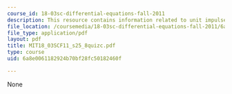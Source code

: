 ```yaml
---
course_id: 18-03sc-differential-equations-fall-2011
description: This resource contains information related to unit impulse response.
file_location: /coursemedia/18-03sc-differential-equations-fall-2011/6a8e0061182924b70bf28fc50182460f_MIT18_03SCF11_s25_8quizc.pdf
file_type: application/pdf
layout: pdf
title: MIT18_03SCF11_s25_8quizc.pdf
type: course
uid: 6a8e0061182924b70bf28fc50182460f

---
```

None